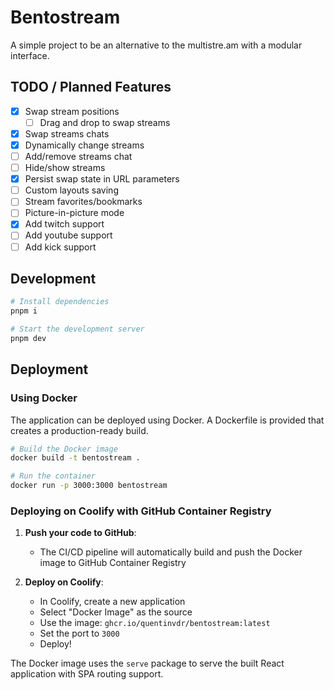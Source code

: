 # Bentostream

A simple project to be an alternative to the multistre.am with a modular interface.

## TODO / Planned Features

- [x] Swap stream positions
  - [ ] Drag and drop to swap streams
- [x] Swap streams chats
- [x] Dynamically change streams
- [ ] Add/remove streams chat
- [ ] Hide/show streams
- [x] Persist swap state in URL parameters
- [ ] Custom layouts saving
- [ ] Stream favorites/bookmarks
- [ ] Picture-in-picture mode
- [x] Add twitch support
- [ ] Add youtube support
- [ ] Add kick support

## Development

```bash
# Install dependencies
pnpm i

# Start the development server
pnpm dev
```

## Deployment

### Using Docker

The application can be deployed using Docker. A Dockerfile is provided that creates a production-ready build.

```bash
# Build the Docker image
docker build -t bentostream .

# Run the container
docker run -p 3000:3000 bentostream
```

### Deploying on Coolify with GitHub Container Registry

1. **Push your code to GitHub**:
   - The CI/CD pipeline will automatically build and push the Docker image to GitHub Container Registry

2. **Deploy on Coolify**:
   - In Coolify, create a new application
   - Select "Docker Image" as the source
   - Use the image: `ghcr.io/quentinvdr/bentostream:latest`
   - Set the port to `3000`
   - Deploy!

The Docker image uses the `serve` package to serve the built React application with SPA routing support.
